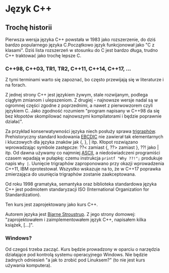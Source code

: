 # Język C++

## Trochę historii

Pierwsza wersja języka C++ powstała w 1983 jako rozszerzenie, do dziś bardzo popularnego języka C.Początkowo język funkcjonował jako "C z klasami". Dziś lista rozszerzeń w stosunku do C jest bardzo długa, trudno C++ traktować jako trochę lepsze C. 

### C++98, C++03, TR1, TR2, C++11, C++14, C++17, ...

Z tymi terminami warto się zapoznać, bo często przewijają się w literaturze i na forach.

Z jednej strony C++ jest językiem żywym, stale rozwijanym, podlega ciągłym zmianom i ulepszeniom. Z drugiej - najnowsze wersje nadal są w ogromnej części zgodne z poprzednimi, a nawet z pierwowzorem czyli językiem C. Jako zgodność rozumiem "program napisany w C++98 da się bez kłopotów skompilować najnowszymi kompilatorami i będzie poprawnie działać".

Za przykład konserwatywności języka niech posłuży sprawa [trigraphów](https://en.wikipedia.org/wiki/Digraphs_and_trigraphs). Prehistoryczny standard kodowania [EBCDIC](https://en.wikipedia.org/wiki/EBCDIC) nie zawierał tak elementarnych i kluczowych dla języka znaków jak {, }, | itp. Kłopot rozwiązano wprowadzając symbole zastępcze: ??< zamiast {, ??> zamiast }, ??! jako | itp. Od dawna używamy co najmniej [ASCII](https://en.wikipedia.org/wiki/ASCII), a niedoświadczeni programiści czasem wpadają w pułapkę: czemu instrukcja ```printf "Why ??!";``` produkuje napis ```Why |```. Uunięcie trigraphów zaproponowano przy okazji wprowadzenia C++11, IBM oprotestował. Wszystko wskazuje na to, że w C++17 poprawka zmierzająca do usunięcia trigraphów zostanie zaakceptowana.

Od roku 1998 gramatyka, semantyka oraz biblioteka standardowa języka C++ jest podmiotem standaryzacji ISO (International Organization for Standardization). 









Ten kurs jest zaprojektowany jako kurs C++.








Autorem języka jest [Bjarne Stroustrup](http://www.stroustrup.com/). Z jego strony domowej: "zaprojektowałem i zaimplementowałem język C++, napisałem kilka książek, [...]".






### Windows?

Od czegoś trzeba zacząć. Kurs będzie prowadzony w oparciu o narzędzia działające pod kontrolą systemu operacyjnego Windows. Nie będzie żadnych odniesień "a jak to zrobić pod Linuksem?" (to nie jest kurs używania komputera).
